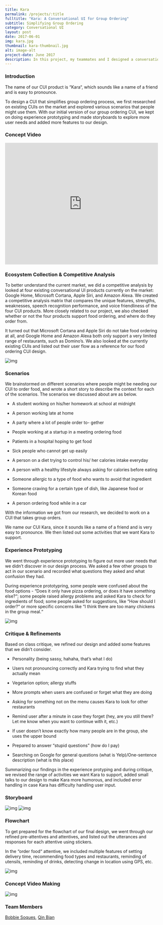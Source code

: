 ```yaml
---
title: Kara
permalink: /projects/:title
fulltitle: "Kara: A Conversational UI for Group Ordering"
subtitle: Simplifying Group Ordering
category: Conversational UI
layout: post
date: 2017-06-01
img: kara.jpg
thumbnail: kara-thumbnail.jpg
alt: image-alt
project-date: June 2017
description: In this project, my teammates and I designed a conversational user interface for meal ordering for a group of people, and can support various scenarios such as home parties, company meetings, field trips, etc.
---
```


### Introduction

The name of our CUI product is “Kara“, which sounds like a name of a friend and is easy to pronounce. 

To design a CUI that simplifies group ordering process, we first researched on existing CUIs on the market and explored various scenarios that people might use them. With our initial version of our group ordering CUI, we kept on doing experience prototyping and made storyboards to explore more user needs and added more features to our design.

### Concept Video

<iframe src="https://www.youtube.com/embed/If4x5U_RP68" width="100%" height="400" frameborder="0" allow="accelerometer; autoplay; encrypted-media; gyroscope; picture-in-picture" allowfullscreen></iframe>

### Ecosystem Collection & Competitive Analysis

To better understand the current market, we did a competitive analysis by looked at four existing conversational UI products currently on the market: Google Home, Microsoft Cortana, Apple Siri, and Amazon Alexa.
We created a competitive analysis matrix that compares the unique features, strengths, weaknesses, speech recognition performance, and voice friendliness of the four CUI products. More closely related to our project, we also checked whether or not the four products support food ordering, and where do they order from.

It turned out that Microsoft Cortana and Apple Siri do not take food ordering at all, and Google Home and Amazon Alexa both only support a very limited range of restaurants, such as Domino’s.
We also looked at the currently existing CUIs and listed out their user flow as a reference for our food ordering CUI design.

![img]({{site.baseurl}}/img/projects/kara/competitive-analysis.jpg)

### Scenarios

We brainstormed on different scenarios where people might be needing our CUI to order food, and wrote a short story to describe the context for each of the scenarios. The scenarios we discussed about are as below.

- A student working on his/her homework at school at midnight

- A person working late at home

- A party where a lot of people order to- gether

- People working at a startup in a meeting ordering food

- Patients in a hospital hoping to get food

- Sick people who cannot get up easily

- A person on a diet trying to control his/ her calories intake everyday

- A person with a healthy lifestyle always asking for calories before eating

- Someone allergic to a type of food who wants to avoid that ingredient

- Someone craving for a certain type of dish, like Japanese food or Korean food

- A person ordering food while in a car

With the information we got from our research, we decided to work on a CUI that takes group orders.

We name our CUI Kara, since it sounds like a name of a friend and is very easy to pronounce. We then listed out some activities that we want Kara to support.

### Experience Prototyping

We went through experience prototyping to figure out more user needs that we didn’t discover in our design process. We asked a few other groups to act in our scenario and recorded what questions they asked and what confusion they had.

During experience prototypring, some people were confused about the food options - “Does it only have pizza ordering, or does it have something else?“; some people raised allergy problems and asked Kara to check for ingredients of food; some people asked for suggestions, like “How should I order?“ or more specific concerns like “I think there are too many chickens in the group meal.“

![img]({{site.baseurl}}/img/projects/kara/experience-prototyping.jpg)

### Critique & Refinements

Based on class critique, we refined our design and added some features that we didn’t consider.

- Personality (being sassy, hahaha, that’s what I do)

- Users not pronouncing correctly and Kara trying to find what they actually mean

- Vegetarion option; allergy stuffs

- More prompts when users are confused or forget what they are doing

- Asking for something not on the menu causes Kara to look for other restaurants

- Remind user after a minute in case they forget (hey, are you still there? Let me know when you want to continue with it, etc.)

- If user doesn’t know exactly how many people are in the group, she uses the upper bound

- Prepared to answer “stupid questions” (how do I pay)

- Searching on Google for general questions (what is Yelp)/One-sentence description (what is this place)

Summarizing our findings in the experience protyping and during critique, we revised the range of activities we want Kara to support, added small talks to our design to make Kara more humorous, and included error handling in case Kara has difficulty handling user input.

### Storyboard

![img]({{site.baseurl}}/img/projects/kara/storyboard-0.jpg)
![img]({{site.baseurl}}/img/projects/kara/storyboard-1.jpg)

### Flowchart

To get prepared for the flowchart of our final design, we went through our refined pre-attentives and attentives, and listed out the utterances and responses for each attentive using stickers.

In the “order food“ attentive, we included multiple features of setting delivery time, recommending food types and restaurants, reminding of utensils, reminding of drinks, detecting change in location using GPS, etc.

![img]({{site.baseurl}}/img/projects/kara/flowchart-0.jpg)

### Concept Video Making

![img]({{site.baseurl}}/img/projects/kara/concept-video.jpg)

### Team Members

[Bobbie Soques](https://www.bobbie.soques.net/), [Qin Bian](http://qinbian.info/)
